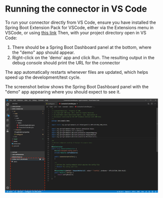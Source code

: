 # Running the connector in VS Code
To run your connector directly from VS Code, ensure you have installed the
Spring Boot Extension Pack for VSCode, either via the Extensions menu in VSCode,
or using [this link](https://marketplace.visualstudio.com/items?itemName=Pivotal.vscode-boot-dev-pack)
Then, with your project directory open in VS Code:
1. There should be a Spring Boot Dashboard panel at the bottom, where the "demo"
   app should appear.
2. Right-click on the 'demo' app and click Run. The resulting output in the
   debug console should print the URL for the connector

The app automatically restarts whenever files are updated, which helps speed
up the development/test cycle.

The screenshot below shows the Spring Boot Dashboard panel with the "demo" app
appearing where you should expect to see it.

![Spring Boot in VS Code](./images/vscode.png)
